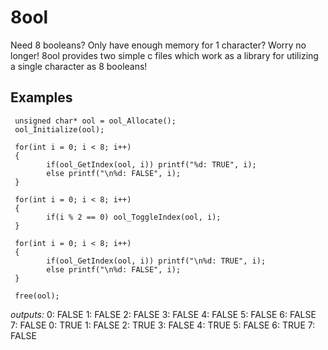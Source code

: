 # 8ool
Need 8 booleans? Only have enough memory for 1 character? Worry no longer! 8ool provides two simple c files which work as a library for utilizing a single character as 8 booleans!
## Examples
```
 unsigned char* ool = ool_Allocate();
 ool_Initialize(ool);

 for(int i = 0; i < 8; i++)
 {
		if(ool_GetIndex(ool, i)) printf("%d: TRUE", i);
		else printf("\n%d: FALSE", i);
 }

 for(int i = 0; i < 8; i++)
 {
		if(i % 2 == 0) ool_ToggleIndex(ool, i);
 }

 for(int i = 0; i < 8; i++)
 {
		if(ool_GetIndex(ool, i)) printf("\n%d: TRUE", i);
		else printf("\n%d: FALSE", i);
 }

 free(ool);
```

*outputs:*
0: FALSE
1: FALSE
2: FALSE
3: FALSE
4: FALSE
5: FALSE
6: FALSE
7: FALSE
0: TRUE
1: FALSE
2: TRUE
3: FALSE
4: TRUE
5: FALSE
6: TRUE
7: FALSE
